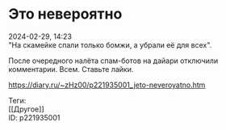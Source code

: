 Это невероятно
===============

   
 2024-02-29, 14:23   
  "На скамейке спали только бомжи, а убрали её для всех".   
   
 После очередного налёта спам-ботов на дайари отключили комментарии. Всем. Ставьте лайки.   
    
 <https://diary.ru/~zHz00/p221935001_jeto-neveroyatno.htm>   
   
 Теги:   
 [[Другое]]   
 ID: p221935001
